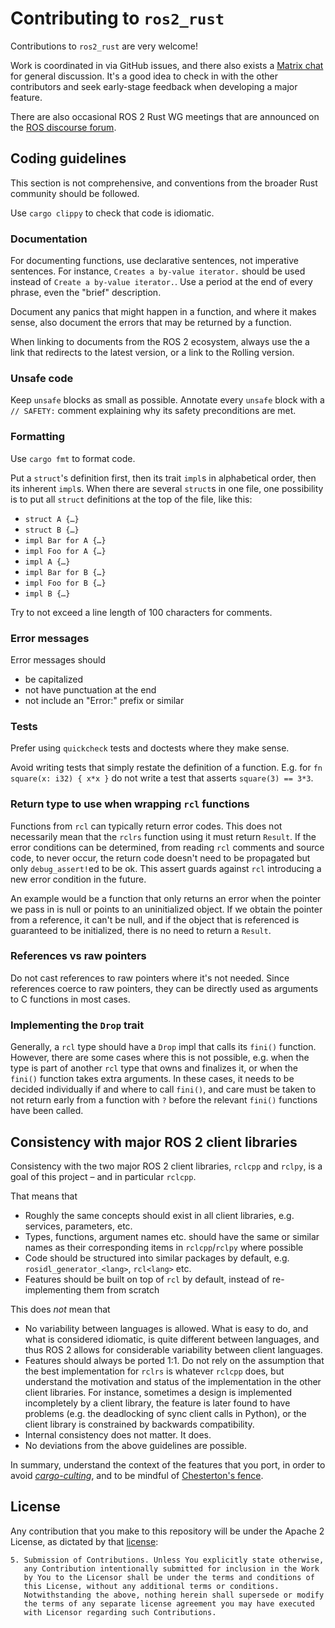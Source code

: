 # Contributing to `ros2_rust`
Contributions to `ros2_rust` are very welcome!

Work is coordinated in via GitHub issues, and there also exists a [Matrix chat](https://matrix.to/#/+rosorg-rust:matrix.org) for general discussion. It's a good idea to check in with the other contributors and seek early-stage feedback when developing a major feature.

There are also occasional ROS 2 Rust WG meetings that are announced on the [ROS discourse forum](https://discourse.ros.org/).


## Coding guidelines
This section is not comprehensive, and conventions from the broader Rust community should be followed.

Use `cargo clippy` to check that code is idiomatic.

### Documentation
For documenting functions, use declarative sentences, not imperative sentences. For instance, `Creates a by-value iterator.` should be used instead of `Create a by-value iterator.`. Use a period at the end of every phrase, even the "brief" description.

Document any panics that might happen in a function, and where it makes sense, also document the errors that may be returned by a function.

When linking to documents from the ROS 2 ecosystem, always use the a link that redirects to the latest version, or a link to the Rolling version.

### Unsafe code
Keep `unsafe` blocks as small as possible.
Annotate every `unsafe` block with a `// SAFETY:` comment explaining why its safety preconditions are met.

### Formatting
Use `cargo fmt` to format code.

Put a `struct`'s definition first, then its trait `impl`s in alphabetical order, then its inherent `impl`s. When there are several `struct`s in one file, one possibility is to put all `struct` definitions at the top of the file, like this:
- `struct A {…}`
- `struct B {…}`
- `impl Bar for A {…}`
- `impl Foo for A {…}`
- `impl A {…}`
- `impl Bar for B {…}`
- `impl Foo for B {…}`
- `impl B {…}`

Try to not exceed a line length of 100 characters for comments.

### Error messages
Error messages should
- be capitalized
- not have punctuation at the end
- not include an "Error:" prefix or similar

### Tests
Prefer using `quickcheck` tests and doctests where they make sense.

Avoid writing tests that simply restate the definition of a function. E.g. for `fn square(x: i32) { x*x }` do not write a test that asserts `square(3) == 3*3`.

### Return type to use when wrapping `rcl` functions
Functions from `rcl` can typically return error codes. This does not necessarily mean that the `rclrs` function using it must return `Result`. If the error conditions can be determined, from reading `rcl` comments and source code, to never occur, the return code doesn't need to be propagated but only `debug_assert!`ed to be ok. This assert guards against `rcl` introducing a new error condition in the future.

An example would be a function that only returns an error when the pointer we pass in is null or points to an uninitialized object. If we obtain the pointer from a reference, it can't be null, and if the object that is referenced is guaranteed to be initialized, there is no need to return a `Result`.

### References vs raw pointers

Do not cast references to raw pointers where it's not needed. Since references coerce to raw pointers, they can be directly used as arguments to C functions in most cases.

### Implementing the `Drop` trait

Generally, a `rcl` type should have a `Drop` impl that calls its `fini()` function. However, there are some cases where this is not possible, e.g. when the type is part of another `rcl` type that owns and finalizes it, or when the `fini()` function takes extra arguments. In these cases, it needs to be decided individually if and where to call `fini()`, and care must be taken to not return early from a function with `?` before the relevant `fini()` functions have been called.


## Consistency with major ROS 2 client libraries
Consistency with the two major ROS 2 client libraries, `rclcpp` and `rclpy`, is a goal of this project – and in particular `rclcpp`.

That means that
- Roughly the same concepts should exist in all client libraries, e.g. services, parameters, etc.
- Types, functions, argument names etc. should have the same or similar names as their corresponding items in `rclcpp`/`rclpy` where possible
- Code should be structured into similar packages by default, e.g. `rosidl_generator_<lang>`, `rcl<lang>` etc.
- Features should be built on top of `rcl` by default, instead of re-implementing them from scratch

This does _not_ mean that
- No variability between languages is allowed. What is easy to do, and what is considered idiomatic, is quite different between languages, and thus ROS 2 allows for considerable variability between client languages.
- Features should always be ported 1:1. Do not rely on the assumption that the best implementation for `rclrs` is whatever `rclcpp` does, but understand the motivation and status of the implementation in the other client libraries. For instance, sometimes a design is implemented incompletely by a client library, the feature is later found to have problems (e.g. the deadlocking of sync client calls in Python), or the client library is constrained by backwards compatibility.
- Internal consistency does not matter. It does.
- No deviations from the above guidelines are possible.

In summary, understand the context of the features that you port, in order to avoid [_cargo-culting_](https://en.wikipedia.org/wiki/Cargo_cult_programming), and to be mindful of [Chesterton's fence](https://en.wiktionary.org/wiki/Chesterton%27s_fence).


## License
Any contribution that you make to this repository will
be under the Apache 2 License, as dictated by that
[license](http://www.apache.org/licenses/LICENSE-2.0.html):

~~~
5. Submission of Contributions. Unless You explicitly state otherwise,
   any Contribution intentionally submitted for inclusion in the Work
   by You to the Licensor shall be under the terms and conditions of
   this License, without any additional terms or conditions.
   Notwithstanding the above, nothing herein shall supersede or modify
   the terms of any separate license agreement you may have executed
   with Licensor regarding such Contributions.
~~~
